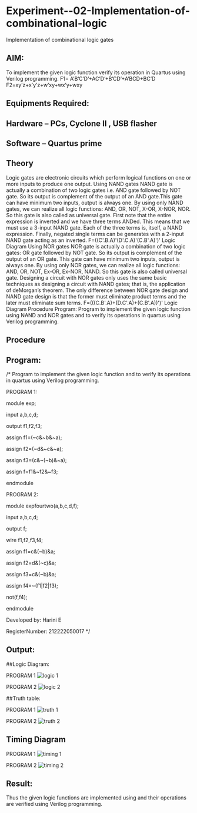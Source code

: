# Experiment--02-Implementation-of-combinational-logic
Implementation of combinational logic gates
 
## AIM:
To implement the given logic function verify its operation in Quartus using Verilog programming.
 F1= A’B’C’D’+AC’D’+B’CD’+A’BCD+BC’D
F2=xy’z+x’y’z+w’xy+wx’y+wxy
 
 
 
## Equipments Required:
## Hardware – PCs, Cyclone II , USB flasher
## Software – Quartus prime


## Theory
 

Logic gates are electronic circuits which perform logical functions on one or more inputs to produce one output.
Using NAND gates
NAND gate is actually a combination of two logic gates i.e. AND gate followed by NOT gate. So its output is complement of the output of an AND gate.This gate can have minimum two inputs, output is always one. By using only NAND gates, we can realize all logic functions: AND, OR, NOT, X-OR, X-NOR, NOR. So this gate is also called as universal gate. First note that the entire expression is inverted and we have three terms ANDed. This means that we must use a 3-input NAND gate. Each of the three terms is, itself, a NAND expression. Finally, negated single terms can be generates with a 2-input NAND gate acting as an inverted.
F=((C'.B.A)'(D'.C.A)'(C.B'.A)')'
Logic Diagram
Using NOR gates NOR gate is actually a combination of two logic gates: OR gate followed by NOT gate. So its output is complement of the output of an OR gate. This gate can have minimum two inputs, output is always one. By using only NOR gates, we can realize all logic functions: AND, OR, NOT, Ex-OR, Ex-NOR, NAND. So this gate is also called universal gate. Designing a circuit with NOR gates only uses the same basic techniques as designing a circuit with NAND gates; that is, the application of deMorgan’s theorem. The only difference between NOR gate design and NAND gate design is that the former must eliminate product terms and the later must eliminate sum terms.
F=(((C.B'.A)+(D.C'.A)+(C.B'.A))')'
Logic Diagram Procedure Program:
Program to implement the given logic function using NAND and NOR gates and to verify its operations in quartus using Verilog programming.




## Procedure
## Program:
/*
Program to implement the given logic function and to verify its operations in quartus using Verilog programming.

PROGRAM 1:

module exp;

input a,b,c,d;

output f1,f2,f3;

assign f1=(~c&~b&~a);

assign f2=(~d&~c&~a);

assign f3=(c&~(~b)&~a);

assign f=f1&~f2&~f3;

endmodule

PROGRAM 2:

module expfourtwo(a,b,c,d,f);

input a,b,c,d;

output f;

wire f1,f2,f3,f4;

assign f1=c&(~b)&a;

assign f2=d&(~c)&a;

assign f3=c&(~b)&a;

assign f4=~(f1|f2|f3);

not(f,f4);

endmodule


Developed by: Harini E

RegisterNumber:  212222050017
*/

## Output:

##Logic Diagram:

PROGRAM 1
![logic 1](https://user-images.githubusercontent.com/128949246/233824832-83385e4a-d43a-4d66-a4a4-6041f29b3586.jpeg)

PROGRAM 2
![logic 2](https://user-images.githubusercontent.com/128949246/233824847-045d50b3-4346-4c97-845d-878769f380d5.jpeg)

##Truth table:

PROGRAM 1
![truth 1](https://user-images.githubusercontent.com/128949246/233824921-2596eaac-15d8-44b6-9adb-08f14b26fb86.jpeg)

PROGRAM 2
![truth 2](https://user-images.githubusercontent.com/128949246/233824949-2671c989-dba5-485f-bf6b-73828b9b7d58.jpeg)


## Timing Diagram

PROGRAM 1
![timing 1](https://user-images.githubusercontent.com/128949246/233824770-023e8361-86e7-4ae3-a830-f6f897db2e99.jpeg)

PROGRAM 2
![timing 2](https://user-images.githubusercontent.com/128949246/233824787-b037286e-9778-480c-9d82-2f2f252c6966.jpeg)


## Result:
Thus the given logic functions are implemented using  and their operations are verified using Verilog programming.

